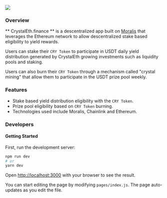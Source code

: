 ![](https://i.ibb.co/8BhjGp1/Logo-3.png)

### Overview
** CrystalEth.finance ** is a descentralized app built on [Moralis](https://moralis.io/) that leverages the Ethereum network to allow descentralized stake based eligibility to yield rewards.

Users can stake their `CRY Token` to participate in USDT daily yield distribution generated by CrystalEth growing investments such as liquidity pools and staking.

Users can also burn their `CRY Token` through a mechanism called "crystal mining" that allow them to participate in the USDT prize pool weekly.

### Features

- Stake based yield distribution eligibility with the `CRY Token`.
- Prize pool eligibility based on `CRY Token` burning.
- Technologies used include Moralis, Chainlink and Ethereum.

### Developers

#### Getting Started

First, run the development server:

```bash
npm run dev
# or
yarn dev
```

Open [http://localhost:3000](http://localhost:3000) with your browser to see the result.

You can start editing the page by modifying `pages/index.js`. The page auto-updates as you edit the file.
